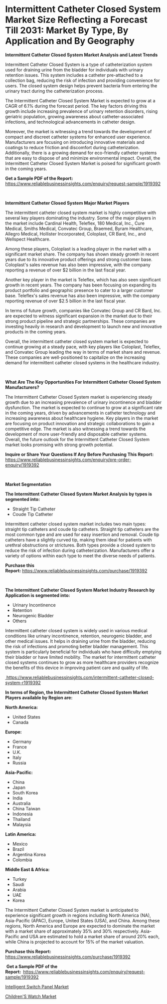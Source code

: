 <p><h1>Intermittent Catheter Closed System Market Size Reflecting a Forecast Till 2031: Market By Type, By Application and By Geography</h1></p><p><strong>Intermittent Catheter Closed System Market Analysis and Latest Trends</strong></p>
<p><p>Intermittent Catheter Closed System is a type of catheterization system used for draining urine from the bladder for individuals with urinary retention issues. This system includes a catheter pre-attached to a collection bag, reducing the risk of infection and providing convenience for users. The closed system design helps prevent bacteria from entering the urinary tract during the catheterization process.</p><p>The Intermittent Catheter Closed System Market is expected to grow at a CAGR of 6.1% during the forecast period. The key factors driving this growth include increasing prevalence of urinary retention disorders, rising geriatric population, growing awareness about catheter-associated infections, and technological advancements in catheter design. </p><p>Moreover, the market is witnessing a trend towards the development of compact and discreet catheter systems for enhanced user experience. Manufacturers are focusing on introducing innovative materials and coatings to reduce friction and discomfort during catheterization. Additionally, there is a growing demand for eco-friendly catheter systems that are easy to dispose of and minimize environmental impact. Overall, the Intermittent Catheter Closed System Market is poised for significant growth in the coming years.</p></p>
<p><strong>Get a Sample PDF of the Report:&nbsp;</strong> <a href="https://www.reliablebusinessinsights.com/enquiry/request-sample/1919392">https://www.reliablebusinessinsights.com/enquiry/request-sample/1919392</a></p>
<p>&nbsp;</p>
<p><strong>Intermittent Catheter Closed System Major Market Players</strong></p>
<p><p>The intermittent catheter closed system market is highly competitive with several key players dominating the industry. Some of the major players in the market include Cardinal Health, Teleflex, 180 Medical, Inc., Cure Medical, Smiths Medical, Convatec Group, Braemed, Byram Healthcare, Allegro Medical, Hollister Incorporated, Coloplast, CR Bard, Inc., and Wellspect Healthcare.</p><p>Among these players, Coloplast is a leading player in the market with a significant market share. The company has shown steady growth in recent years due to its innovative product offerings and strong customer base. Coloplast's sales revenue has also been impressive, with the company reporting a revenue of over $2 billion in the last fiscal year.</p><p>Another key player in the market is Teleflex, which has also seen significant growth in recent years. The company has been focusing on expanding its product portfolio and geographic presence to cater to a larger customer base. Teleflex's sales revenue has also been impressive, with the company reporting revenue of over $2.5 billion in the last fiscal year.</p><p>In terms of future growth, companies like Convatec Group and CR Bard, Inc. are expected to witness significant expansion in the market due to their strong product pipeline and strategic partnerships. These companies are investing heavily in research and development to launch new and innovative products in the coming years.</p><p>Overall, the intermittent catheter closed system market is expected to continue growing at a steady pace, with key players like Coloplast, Teleflex, and Convatec Group leading the way in terms of market share and revenue. These companies are well-positioned to capitalize on the increasing demand for intermittent catheter closed systems in the healthcare industry.</p></p>
<p>&nbsp;</p>
<p><strong>What Are The Key Opportunities For Intermittent Catheter Closed System Manufacturers?</strong></p>
<p><p>The Intermittent Catheter Closed System market is experiencing steady growth due to an increasing prevalence of urinary incontinence and bladder dysfunction. The market is expected to continue to grow at a significant rate in the coming years, driven by advancements in catheter technology and increasing awareness about healthcare hygiene. Key players in the market are focusing on product innovation and strategic collaborations to gain a competitive edge. The market is also witnessing a trend towards the development of more user-friendly and disposable catheter systems. Overall, the future outlook for the Intermittent Catheter Closed System market looks promising with strong growth potential.</p></p>
<p><strong>Inquire or Share Your Questions If Any Before Purchasing This Report:</strong> <a href="https://www.reliablebusinessinsights.com/enquiry/pre-order-enquiry/1919392">https://www.reliablebusinessinsights.com/enquiry/pre-order-enquiry/1919392</a></p>
<p>&nbsp;</p>
<p><strong>Market Segmentation</strong></p>
<p><strong>The Intermittent Catheter Closed System Market Analysis by types is segmented into:</strong></p>
<p><ul><li>Straight Tip Catheter</li><li>Coude Tip Catheter</li></ul></p>
<p><p>Intermittent catheter closed system market includes two main types: straight tip catheters and coude tip catheters. Straight tip catheters are the most common type and are used for easy insertion and removal. Coude tip catheters have a slightly curved tip, making them ideal for patients with urethral obstructions or strictures. Both types provide a closed system to reduce the risk of infection during catheterization. Manufacturers offer a variety of options within each type to meet the diverse needs of patients.</p></p>
<p><strong>Purchase this Report:&nbsp;</strong><a href="https://www.reliablebusinessinsights.com/purchase/1919392">https://www.reliablebusinessinsights.com/purchase/1919392</a></p>
<p>&nbsp;</p>
<p><strong>The Intermittent Catheter Closed System Market Industry Research by Application is segmented into:</strong></p>
<p><ul><li>Urinary Incontinence</li><li>Retention</li><li>Neurogenic Bladder</li><li>Others</li></ul></p>
<p><p>Intermittent catheter closed system is widely used in various medical conditions like urinary incontinence, retention, neurogenic bladder, and other medical issues. It helps in draining urine from the bladder, reducing the risk of infections and promoting better bladder management. This system is particularly beneficial for individuals who have difficulty emptying their bladder or have limited mobility. The market for intermittent catheter closed systems continues to grow as more healthcare providers recognize the benefits of this device in improving patient care and quality of life.</p></p>
<p><a href="https://www.reliablebusinessinsights.com/intermittent-catheter-closed-system-r1919392">&nbsp;https://www.reliablebusinessinsights.com/intermittent-catheter-closed-system-r1919392</a></p>
<p><strong>In terms of Region, the Intermittent Catheter Closed System Market Players available by Region are:</strong></p>
<p>
    <p> <strong> North America: </strong>
        <ul>
            <li>United States</li>
            <li>Canada</li>
        </ul>
        </p> 
    <p> <strong> Europe: </strong>
        <ul>
            <li>Germany</li>
            <li>France</li>
            <li>U.K.</li>
            <li>Italy</li>
            <li>Russia</li>
        </ul>
        </p> 
    <p> <strong> Asia-Pacific: </strong>
        <ul>
            <li>China</li>
            <li>Japan</li>
            <li>South Korea</li>
            <li>India</li>
            <li>Australia</li>
            <li>China Taiwan</li>
            <li>Indonesia</li>
            <li>Thailand</li>
            <li>Malaysia</li>
        </ul>
        </p> 
    <p> <strong> Latin America: </strong>
        <ul>
            <li>Mexico</li>
            <li>Brazil</li>
            <li>Argentina Korea</li>
            <li>Colombia</li>
        </ul>
        </p> 
    <p> <strong> Middle East & Africa: </strong>
        <ul>
            <li>Turkey</li>
            <li>Saudi</li>
            <li>Arabia</li>
            <li>UAE</li>
            <li>Korea</li>
        </ul>
    </p>
    </p>
<p><p>The Intermittent Catheter Closed System market is anticipated to experience significant growth in regions including North America (NA), Asia-Pacific (APAC), Europe, United States (USA), and China. Among these regions, North America and Europe are expected to dominate the market with a market share of approximately 35% and 30% respectively. Asia-Pacific and USA are estimated to hold a market share of around 20% each, while China is projected to account for 15% of the market valuation.</p></p>
<p><strong>Purchase this Report: </strong><a href="https://www.reliablebusinessinsights.com/purchase/1919392">https://www.reliablebusinessinsights.com/purchase/1919392</a></p>
<p>&nbsp;<strong>Get a Sample PDF of the Report:&nbsp;&nbsp;</strong><a href="https://www.reliablebusinessinsights.com/enquiry/request-sample/1919392">https://www.reliablebusinessinsights.com/enquiry/request-sample/1919392</a></p>
<p><strong></strong></p>
<p><p><a href="https://github.com/kaiserrayhan25/Market-Research-Report-List-1/blob/main/intelligent-switch-panel-market.md">Intelligent Switch Panel Market</a></p><p><a href="https://github.com/sowravmitra0/Market-Research-Report-List-1/blob/main/childrens-watch-market.md">Children'S Watch Market</a></p></p>